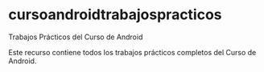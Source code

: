 # cursoandroidtrabajospracticos

Trabajos Prácticos del Curso de Android

Este recurso contiene todos los trabajos prácticos completos del Curso de Android.
